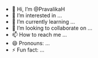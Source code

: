 - 👋 Hi, I’m @PravalikaH
- 👀 I’m interested in ...
- 🌱 I’m currently learning ...
- 💞️ I’m looking to collaborate on ...
- 📫 How to reach me ...
- 😄 Pronouns: ...
- ⚡ Fun fact: ...

<!---
PravalikaH/PravalikaH is a ✨ special ✨ repository because its `README.md` (this file) appears on your GitHub profile.
You can click the Preview link to take a look at your changes.
--->
